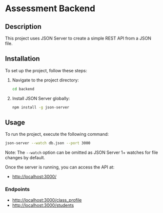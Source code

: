 # Assessment Backend

## Description
This project uses JSON Server to create a simple REST API from a JSON file.

## Installation
To set up the project, follow these steps:

1. Navigate to the project directory:
   ```bash
   cd backend
   ```

2. Install JSON Server globally:
   ```bash
   npm install -g json-server
   ```

## Usage
To run the project, execute the following command:
```bash
json-server --watch db.json --port 3000
```
Note: The `--watch` option can be omitted as JSON Server 1+ watches for file changes by default.

Once the server is running, you can access the API at:
- [http://localhost:3000/](http://localhost:3000/)

### Endpoints
- [http://localhost:3000/class_profile](http://localhost:3000/class_profile)
- [http://localhost:3000/students](http://localhost:3000/students)


